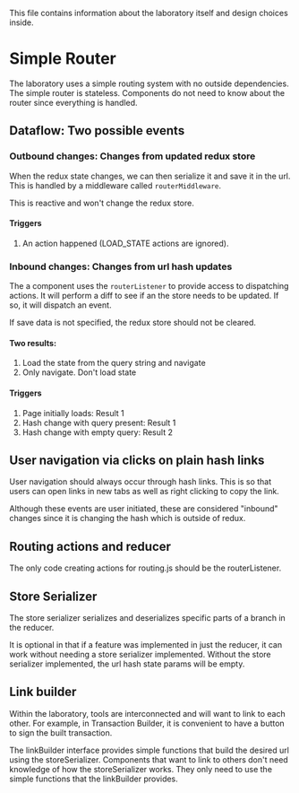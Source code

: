 This file contains information about the laboratory itself and design choices inside.

# Simple Router
The laboratory uses a simple routing system with no outside dependencies. The simple router is stateless. Components do not need to know about the router since everything is handled.

## Dataflow: Two possible events
### Outbound changes: Changes from updated redux store
When the redux state changes, we can then serialize it and save it in the url. This is handled by a middleware called `routerMiddleware`.

This is reactive and won't change the redux store.

#### Triggers
1. An action happened (LOAD_STATE actions are ignored).

### Inbound changes: Changes from url hash updates
The a component uses the `routerListener` to provide access to dispatching actions. It will perform a diff to see if an the store needs to be updated. If so, it will dispatch an event.

If save data is not specified, the redux store should not be cleared.

#### Two results:
1. Load the state from the query string and navigate
2. Only navigate. Don't load state

#### Triggers
1. Page initially loads: Result 1
2. Hash change with query present: Result 1
3. Hash change with empty query: Result 2

## User navigation via clicks on plain hash links
User navigation should always occur through hash links. This is so that users can open links in new tabs as well as right clicking to copy the link.

Although these events are user initiated, these are considered "inbound" changes since it is changing the hash which is outside of redux.

## Routing actions and reducer
The only code creating actions for routing.js should be the routerListener.

## Store Serializer
The store serializer serializes and deserializes specific parts of a branch in the reducer.

It is optional in that if a feature was implemented in just the reducer, it can work without needing a store serializer implemented. Without the store serializer implemented, the url hash state params will be empty.

## Link builder
Within the laboratory, tools are interconnected and will want to link to each other. For example, in Transaction Builder, it is convenient to have a button to sign the built transaction.

The linkBuilder interface provides simple functions that build the desired url using the storeSerializer. Components that want to link to others don't need knowledge of how the storeSerializer works. They only need to use the simple functions that the linkBuilder provides.
